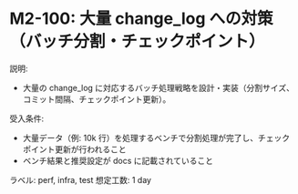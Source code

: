 # M2-100: 大量 change_log への対策（バッチ分割・チェックポイント）

説明:
- 大量の change_log に対応するバッチ処理戦略を設計・実装（分割サイズ、コミット間隔、チェックポイント更新）。

受入条件:
- 大量データ（例: 10k 行）を処理するベンチで分割処理が完了し、チェックポイント更新が行われること
- ベンチ結果と推奨設定が docs に記載されていること

ラベル: perf, infra, test
想定工数: 1 day
